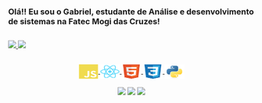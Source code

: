 ### Olá!! Eu sou o Gabriel, estudante de Análise e desenvolvimento de sistemas na Fatec Mogi das Cruzes!

  ##

<div aling="center">
  <a href="https://github.com/gabDarko">
  <img height="180em" src="https://github-readme-stats.vercel.app/api?username=gabDarko&show_icons=true&theme=dracula&include_all_commits=true& count_private=true"/>
  <img height="170em" src="https://github-readme-stats.vercel.app/api/top-langs/?username=gabDarko&layout=compact&langs_count=7&theme=dracula">
</div>
  
  ##
  
<div align="center">
  <img align="center" alt="Js" height="30" width="40" src="https://raw.githubusercontent.com/devicons/devicon/master/icons/javascript/javascript-plain.svg">
  <img align="center" alt="React" height="30" width="40" src="https://raw.githubusercontent.com/devicons/devicon/master/icons/react/react-original.svg">
  <img align="center" alt="HTML" height="30" width="40" src="https://raw.githubusercontent.com/devicons/devicon/master/icons/html5/html5-original.svg">
  <img align="center" alt="CSS" height="30" width="40" src="https://raw.githubusercontent.com/devicons/devicon/master/icons/css3/css3-original.svg">
  <img align="center" alt="Python" height="30" width="40" src="https://raw.githubusercontent.com/devicons/devicon/master/icons/python/python-original.svg">
</div></br>
  

  
<div align="center"> 
  <a href="https://www.instagram.com/_.dark00_/" target="_blank"><img src="https://img.shields.io/badge/-Instagram-%23E4405F?style=for-the-badge&logo=instagram&logoColor=white" target="_blank"></a>
  <a href = "mailto:gabriel.beserra.alves@gmail.com"><img src="https://img.shields.io/badge/-Gmail-%23333?style=for-the-badge&logo=gmail&logoColor=white" target="_blank"></a>
  <a href="https://www.linkedin.com/in/gabrield3v/" target="_blank"><img src="https://img.shields.io/badge/-LinkedIn-%230077B5?style=for-the-badge&logo=linkedin&logoColor=white" target="_blank"></a> 
</div>
  

